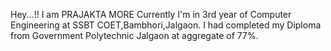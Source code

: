 Hey...!!
    I am PRAJAKTA MORE
    Currently I'm in 3rd year of Computer Engineering at SSBT COET,Bambhori,Jalgaon.
    I had completed my Diploma from Government Polytechnic Jalgaon at aggregate of 77%.

<!---
PBMore24/PBMore24 is a ✨ special ✨ repository because its `README.md` (this file) appears on your GitHub profile.
You can click the Preview link to take a hand🦈👈ook at your changes.
--->
